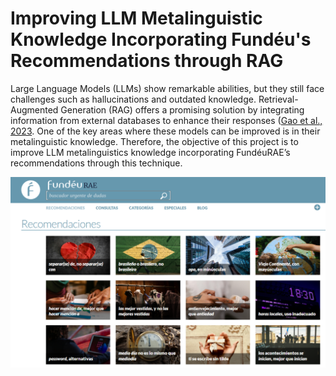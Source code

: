 # Improving LLM Metalinguistic Knowledge Incorporating Fundéu's Recommendations through RAG
Large Language Models (LLMs) show remarkable abilities, but they still face challenges such as hallucinations and outdated knowledge. Retrieval-Augmented Generation (RAG) offers a promising solution by integrating information from external databases to enhance their responses ([Gao et al., 2023](https://arxiv.org/abs/2312.10997). One of the key areas where these models can be improved is in their metalinguistic knowledge. Therefore, the objective of this project is to improve LLM metalinguistics knowledge incorporating FundéuRAE’s recommendations through this technique.


![](https://github.com/amaiamurillo/FundeuRAE/blob/main/Fund%C3%A9u.png)


